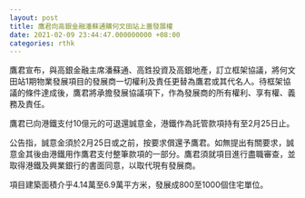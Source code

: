```yaml
---
layout: post
title: 鷹君向高銀金融潘蘇通購何文田站上蓋發展權
date: 2021-02-09 23:44:47.000000000 +08:00
categories: rthk
---
```


鷹君宣布，與高銀金融主席潘蘇通、高鉎投資及高銀地產，訂立框架協議，將何文田站1期物業發展項目的發展商一切權利及責任更替為鷹君或其代名人。待框架協議的條件達成後，鷹君將承擔發展協議項下，作為發展商的所有權利、享有權、義務及責任。

鷹君已向港鐵支付10億元的可退還誠意金，港鐵作為託管款項持有至2月25日止。

公告指，誠意金須於2月25日或之前，按要求償還予鷹君。如無提出有關要求，誠意金其後由港鐵用作鷹君支付整筆款項的一部分。鷹君須就項目進行盡職審查，並取得港鐵及興業銀行的書面同意，以取代現有發展商。

項目建築面積介乎4.14萬至6.9萬平方米，發展成800至1000個住宅單位。
